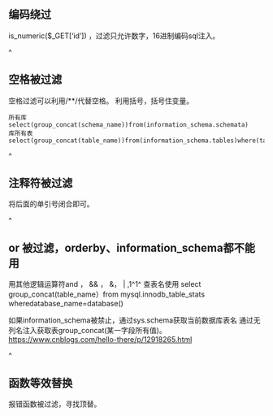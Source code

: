 ## **编码绕过**
is_numeric($_GET[‘id’]) ，过滤只允许数字，16进制编码sql注入。

^
## **空格被过滤**
空格过滤可以利用/**/代替空格。
利用括号，括号住变量。
```
所有库
select(group_concat(schema_name))from(information_schema.schemata)
库所有表
select(group_concat(table_name))from(information_schema.tables)where(table_schema=database())
```

^
## **注释符被过滤**
将后面的单引号闭合即可。

^
## **or 被过滤，orderby、information_schema都不能用**
用其他逻辑运算符and ， && ， &， |  ,1^1^
查表名使用 select group_concat(table_name）from mysql.innodb_table_stats wheredatabase_name=database()

如果information_schema被禁止，通过sys.schema获取当前数据库表名
通过无列名注入获取表group_concat(某一字段所有值)。
<https://www.cnblogs.com/hello-there/p/12918265.html>

^
## **函数等效替换**
报错函数被过滤，寻找顶替。